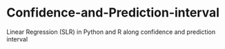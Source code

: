 # Confidence-and-Prediction-interval
Linear Regression (SLR) in Python and R along confidence and prediction interval
